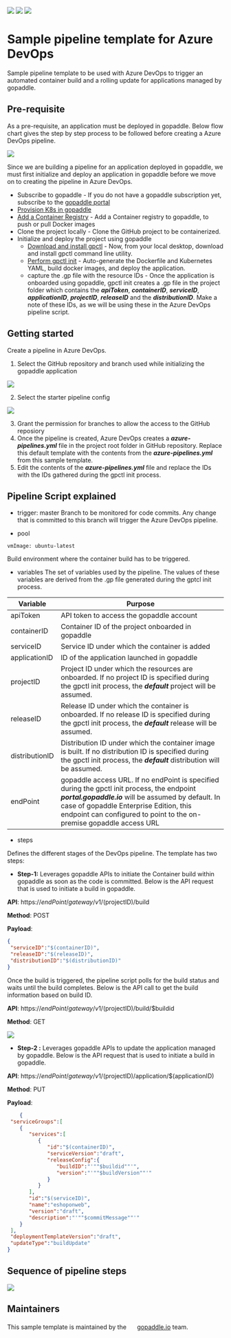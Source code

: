![](https://img.shields.io/github/downloads/gopaddle-io/azure-devops-pipeline/total) ![](https://img.shields.io/github/issues/gopaddle-io/azure-devops-pipeline) ![](https://img.shields.io/twitter/follow/gopaddleio?style=flat-square)

# Sample pipeline template for Azure DevOps

Sample pipeline template to be used with Azure DevOps to trigger an automated container build and a rolling update for applications managed by gopaddle. 

 ## Pre-requisite

As a pre-requisite, an application must be deployed in gopaddle. Below flow chart gives the step by step process to be followed before creating a Azure DevOps pipeline.

![](https://gopaddle-marketing.s3.ap-southeast-2.amazonaws.com/azure-devops-pipeline-prerequisite.png)

Since we are building a pipeline for an application deployed in gopaddle, we must first initialize and deploy an application in gopaddle before we move on to creating the pipeline in Azure DevOps.

+ Subscribe to gopaddle - If you do not have a gopaddle subscription yet, subscribe to the [gopaddle portal](https://portal.gopaddle.io/signUp)
+ [Provision K8s in gopaddle](https://help.gopaddle.io/en/articles/3942973-registering-a-cloud-account)
+ [Add a Container Registry](https://help.gopaddle.io/en/articles/3942974-adding-a-docker-registry) - Add a Container registry to gopaddle, to push or pull Docker images
+ Clone the project locally - Clone the GitHub project to be containerized. 
+ Initialize and deploy the project using gopaddle
    + [Download and install gpctl](https://help.gopaddle.io/en/articles/5116592-installing-and-configuring-gopaddle-command-line-utility) - Now, from your local desktop, download and install gpctl command line utility.
	+ [Perform gpctl init](https://help.gopaddle.io/en/articles/5056807-initializing-a-microservice-from-scratch) - Auto-generate the Dockerfile and Kubernetes YAML, build docker images, and deploy the application.
	+ capture the .gp file with the resource IDs - Once the application is onboarded using gopaddle, gpctl init creates a .gp file in the project folder which contains the ***apiToken***, ***containerID***, ***serviceID***, ***applicationID***, ***projectID***, ***releaseID*** and the ***distributionID***. Make a note of these IDs, as we will be using these in the Azure DevOps pipeline script.

 

## Getting started

Create a pipeline in Azure DevOps.

  1. Select the GitHub repository and branch used while initializing the gopaddle application
  
  ![](https://gopaddle-marketing.s3.ap-southeast-2.amazonaws.com/azure-github-configure.png)
  
  2. Select the starter pipeline config
  
  ![](https://gopaddle-marketing.s3.ap-southeast-2.amazonaws.com/azure-starter-pipeline.png)
  
  3. Grant the permission for branches to allow the access to the GitHub reposiory
  4. Once the pipeline is created, Azure DevOps creates a ***azure-pipelines.yml*** file in the project root folder in GitHub repository. Replace this default template with the contents from the ***azure-pipelines.yml*** from this sample template.
  5. Edit the contents of the ***azure-pipelines.yml*** file and replace the IDs with the IDs gathered during the gpctl init process.

 ## Pipeline Script explained
 
- trigger: master
Branch to be monitored for code commits. Any change that is committed to this branch will trigger the Azure DevOps pipeline.

- pool
```
vmImage: ubuntu-latest
```
Build environment where the container build has to be triggered.

- variables
The set of variables used by the pipeline. The values of these variables are derived from the .gp file generated during the gptcl init process.

| Variable  | Purpose |
| ------------- | ------------- |
| apiToken  | API token to access the gopaddle account  |
| containerID  | Container ID of the project onboarded in gopaddle  |
| serviceID  | Service ID under which the container is added  |
| applicationID  |  ID of the application launched in gopaddle  |
| projectID  | Project ID under which the resources are onboarded. If no project ID is specified during the gpctl init process, the ***default*** project will be assumed. |
| releaseID  | Release ID under which the container is onboarded. If no release ID is specified during the gpctl init process, the ***default*** release will be assumed.  |
| distributionID  | Distribution ID under which the container image is built. If no distribution ID is specified during the gpctl init process, the ***default*** distribution will be assumed.  |
| endPoint  | gopaddle access URL. If no endPoint is specified during the gpctl init process, the endpoint ***portal.gopaddle.io*** will be assumed by default. In case of gopaddle Enterprise Edition, this endpoint can configured to point to the on-premise gopaddle access URL  |

- steps

Defines the different stages of the DevOps pipeline. The template has two steps:

  + **Step-1:** Leverages gopaddle APIs to initiate the Container build within gopaddle as soon as the code is committed. Below is the API request that is used to initiate a build in gopaddle.

  **API**:  https://$endPoint/gateway/v1/$(projectID)/build
  
  **Method**: POST
  
  **Payload**: 
  
  ```json
{
   "serviceID":"$(containerID)",
   "releaseID":"$(releaseID)",
   "distributionID":"$(distributionID)"
}
```

  Once the build is triggered, the pipeline script polls for the build status and waits until the build completes. Below is the API call to get the build information based on build ID.
  
  **API**: https://$endPoint/gateway/v1/$(projectID)/build/$buildid
  
  **Method**: GET
 
  ![](https://gopaddle-marketing.s3.ap-southeast-2.amazonaws.com/azure-pipelinerun.png)
 
  + **Step-2 :** Leverages gopaddle APIs to update the application managed by gopaddle. Below is the API request that is used to initiate a build in gopaddle.
  
  **API**: https://$endPoint/gateway/v1/$(projectID)/application/$(applicationID)
  
  **Method**: PUT
  
  **Payload**: 
  
  ```json
	  {
   "serviceGroups":[
      {
         "services":[
            {
               "id":"$(containerID)",
               "serviceVersion":"draft",
               "releaseConfig":{
                  "buildID":"'""$buildid""'",
                  "version":"'""$buildVersion""'"
               }
            }
         ],
         "id":"$(serviceID)",
         "name":"eshoponweb",
         "version":"draft",
         "description":"'""$commitMessage""'"
      }
   ],
   "deploymentTemplateVersion":"draft",
   "updateType":"buildUpdate"
}
```

## Sequence of pipeline steps

![](https://gopaddle-marketing.s3.ap-southeast-2.amazonaws.com/azure-devops-pipeline-sequence.png)

## Maintainers
This sample template is maintained by the <img src="https://i0.wp.com/blog.gopaddle.io/wp-content/uploads/2020/08/cropped-gopaddle.png?fit=512%2C512&ssl=1" width="17" height="17"> [gopaddle.io](https://gopaddle.io) team.
